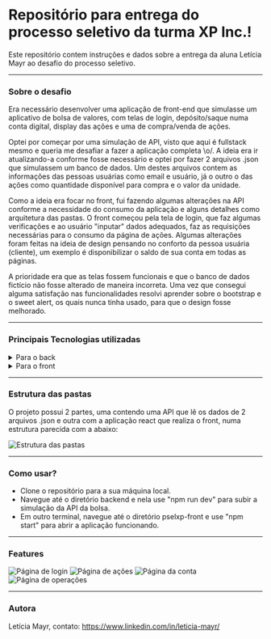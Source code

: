 # Repositório para entrega do processo seletivo da turma XP Inc.!

Este repositório contem instruções e dados sobre a entrega da aluna Letícia Mayr ao desafio do processo seletivo.

---

### Sobre o desafio

Era necessário desenvolver uma aplicação de front-end que simulasse um aplicativo de bolsa de valores, com telas de login, depósito/saque numa conta digital, display das ações e uma de compra/venda de ações.

Optei por começar por uma simulação de API, visto que aqui é fullstack mesmo e queria me desafiar a fazer a aplicação completa \o/. A ideia era ir atualizando-a conforme fosse necessário e optei por fazer 2 arquivos .json que simulassem um banco de dados. Um destes arquivos contem as informações das pessoas usuárias como email e usuário, já o outro o das ações como quantidade disponível para compra e o valor da unidade.

Como a ideia era focar no front, fui fazendo algumas alterações na API conforme a necessidade do consumo da aplicação e alguns detalhes como arquitetura das pastas. O front começou pela tela de login, que faz algumas verificações e ao usuário "inputar" dados adequados, faz as requisições necessárias para o consumo da página de ações. Algumas alterações foram feitas na ideia de design pensando no conforto da pessoa usuária (cliente), um exemplo é disponibilizar o saldo de sua conta em todas as páginas.

A prioridade era que as telas fossem funcionais e que o banco de dados fictício não fosse alterado de maneira incorreta. Uma vez que consegui alguma satisfação nas funcionalidades resolvi aprender sobre o bootstrap e o sweet alert, os quais nunca tinha usado, para que o design fosse melhorado.

---

### Principais Tecnologias utilizadas

<details>
  <summary>Para o back</summary>
  <ul>
    <li> Node version 16.13.2
    <li> Express version 4.18.1
    <li> Nodemon version 2.0.19
    <li> Cors version 2.8.5
    <li> git version 2.25.1
  </ul>
</details>

<details>
  <summary>Para o front</summary>
  <ul>
    <li> React version 18.2.0
    <li> Bootstrap version 5.2.0
    <li> React-Boostrap version 2.4.0
    <li> Sweetalert version 2.1.2
    <li> git version 2.25.1
  </ul>
</details>

---

### Estrutura das pastas

O projeto possui 2 partes, uma contendo uma API que lê os dados de 2 arquivos .json e outra com a aplicação react que realiza o front, numa estrutura parecida com a abaixo:

![Estrutura das pastas](./readmeImages/dir.jpeg)

---

### Como usar?

- Clone o repositório para a sua máquina local.
- Navegue até o diretório backend e nela use "npm run dev" para subir a simulação da API da bolsa.
- Em outro terminal, navegue até o diretório pselxp-front e use "npm start" para abrir a aplicação funcionando.

---

### Features

![Página de login](./readmeImages/login.png)
![Página de ações](./readmeImages/stocks.png)
![Página da conta](./readmeImages/account.png)
![Página de operações](./readmeImages/operations.png)

---

### Autora

Letícia Mayr, contato: https://www.linkedin.com/in/leticia-mayr/
